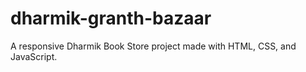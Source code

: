 # dharmik-granth-bazaar
A responsive Dharmik Book Store project made with HTML, CSS, and JavaScript.
